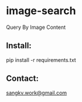 # image-search
Query By Image Content

## Install:

pip install -r requirements.txt

## Contact:

sangkv.work@gmail.com
